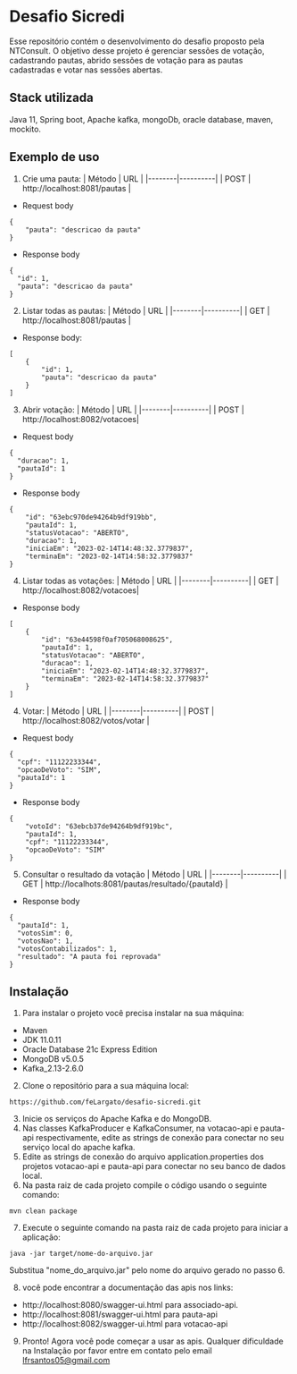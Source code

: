 
# Desafio Sicredi

Esse repositório contém o desenvolvimento do desafio proposto pela NTConsult.
O objetivo desse projeto é gerenciar sessões de votação, cadastrando pautas, abrido sessões de votação para as pautas cadastradas e votar nas sessões abertas. 




## Stack utilizada

Java 11, Spring boot, Apache kafka, mongoDb, oracle database, maven, mockito.


## Exemplo de uso

1. Crie uma pauta:
| Método |   URL   |
|--------|----------|
| POST   | http://localhost:8081/pautas  |  

- Request body
```
{
    "pauta": "descricao da pauta"
}
```
- Response body
```
{
  "id": 1,
  "pauta": "descricao da pauta"
}
```
2. Listar todas as pautas:
| Método |   URL   |
|--------|----------|
| GET    | http://localhost:8081/pautas  |  
- Response body: 
```
[
    {
        "id": 1,
        "pauta": "descricao da pauta"
    }
]
```
3. Abrir votação:
| Método |   URL   |
|--------|----------|
| POST   | http://localhost:8082/votacoes| 
- Request body
```
{
  "duracao": 1,
  "pautaId": 1
}
``` 
- Response body
```
{
    "id": "63ebc970de94264b9df919bb",
    "pautaId": 1,
    "statusVotacao": "ABERTO",
    "duracao": 1,
    "iniciaEm": "2023-02-14T14:48:32.3779837",
    "terminaEm": "2023-02-14T14:58:32.3779837"
}
```
4. Listar todas as votações:
| Método |   URL   |
|--------|----------|
| GET    | http://localhost:8082/votacoes| 
- Response body 
```
[
    {
        "id": "63e44598f0af705068008625",
        "pautaId": 1,
        "statusVotacao": "ABERTO",
        "duracao": 1,
        "iniciaEm": "2023-02-14T14:48:32.3779837",
        "terminaEm": "2023-02-14T14:58:32.3779837"
    }
]
```
4. Votar: 
| Método |   URL   |
|--------|----------|
| POST   | http://localhost:8082/votos/votar   |
- Request body 
```
{
  "cpf": "11122233344",
  "opcaoDeVoto": "SIM",
  "pautaId": 1
}
``` 
- Response body 
```
{
    "votoId": "63ebcb37de94264b9df919bc",
    "pautaId": 1,
    "cpf": "11122233344",
    "opcaoDeVoto": "SIM"
}
```
5. Consultar o resultado da votação
| Método |   URL   |
|--------|----------|
| GET   | http://localhots:8081/pautas/resultado/{pautaId}   |
- Response body
```
{
  "pautaId": 1,
  "votosSim": 0,
  "votosNao": 1,
  "votosContabilizados": 1,
  "resultado": "A pauta foi reprovada"
}
```
## Instalação

1. Para instalar o projeto você precisa instalar na sua máquina:
 - Maven
 - JDK 11.0.11
 - Oracle Database 21c Express Edition
 - MongoDB v5.0.5
 - Kafka_2.13-2.6.0
2. Clone o repositório para a sua máquina local: 
```
https://github.com/feLargato/desafio-sicredi.git
```
3. Inicie os serviços do Apache Kafka e do MongoDB.
4. Nas classes KafkaProducer e KafkaConsumer, na votacao-api e pauta-api respectivamente, edite as strings de conexão para conectar no seu serviço local do apache kafka.
5. Edite as strings de conexão do arquivo application.properties dos projetos votacao-api e pauta-api para conectar no seu banco de dados local.
6. Na pasta raiz de cada projeto compile o código usando o seguinte comando: 
```
mvn clean package
```
7. Execute o seguinte comando na pasta raiz de cada projeto para iniciar a aplicação:
```
java -jar target/nome-do-arquivo.jar
```
Substitua "nome_do_arquivo.jar" pelo nome do arquivo gerado no passo 6.

8. você pode encontrar a documentação das apis nos links:
- http://localhost:8080/swagger-ui.html para associado-api.
- http://localhost:8081/swagger-ui.html para pauta-api
- http://localhost:8082/swagger-ui.html para votacao-api
9. Pronto! Agora você pode começar a usar as apis. Qualquer dificuldade na Instalação por favor entre em contato pelo email lfrsantos05@gmail.com 



    
